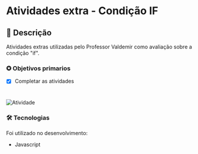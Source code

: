 # Atividades extra - Condição IF

##  📖 Descrição    
<p>Atividades extras utilizadas pelo Professor Valdemir como avaliação sobre a condição "if".  </p>

### ✪ Objetivos primarios

- [x] Completar as atividades

#
![Atividade](https://i.imgur.com/TfWjyUs.png)

### 🛠 Tecnologias

Foi utilizado no desenvolvimento:
- Javascript